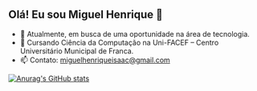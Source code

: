 ## Olá! Eu sou Miguel Henrique 👋

- 🔭 Atualmente,  em busca de uma oportunidade na área de tecnologia.
- 🌱 Cursando Ciência da Computação na Uni-FACEF – Centro Universitário Municipal de Franca.
- 📫 Contato: miguelhenriqueisaac@gmail.com

[![Anurag's GitHub stats](https://github-readme-stats.vercel.app/apiMiguelHenriqueO=anuraghazra)](https://github.com/anuraghazra/github-readme-stats)

